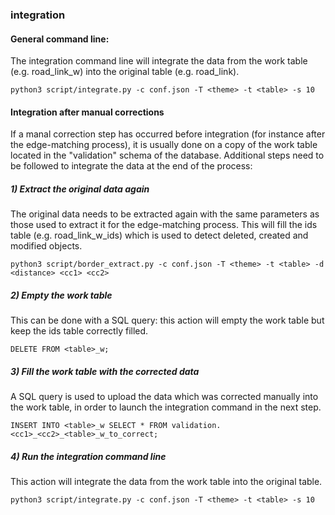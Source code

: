### integration

#### General command line:
The integration command line will integrate the data from the work table (e.g. road_link_w) into the original table (e.g. road_link).
```
python3 script/integrate.py -c conf.json -T <theme> -t <table> -s 10
```

#### Integration after manual corrections

If a manal correction step has occurred before integration (for instance after the edge-matching process), it is usually done on a copy of the work table located in the "validation" schema of the database. Additional steps need to be followed to integrate the data at the end of the process:

##### 1) Extract the original data again
The original data needs to be extracted again with the same parameters as those used to extract it for the edge-matching process. This will fill the ids table (e.g. road_link_w_ids) which is used to detect deleted, created and modified objects.
```
python3 script/border_extract.py -c conf.json -T <theme> -t <table> -d <distance> <cc1> <cc2> 
```
##### 2) Empty the work table
This can be done with a SQL query: this action will empty the work table but keep the ids table correctly filled.
```
DELETE FROM <table>_w; 
```
##### 3) Fill the work table with the corrected data 
A SQL query is used to upload the data which was corrected manually into the work table, in order to launch the integration command in the next step.
```
INSERT INTO <table>_w SELECT * FROM validation.<cc1>_<cc2>_<table>_w_to_correct;
```
##### 4) Run the integration command line
This action will integrate the data from the work table into the original table.
```
python3 script/integrate.py -c conf.json -T <theme> -t <table> -s 10
```
